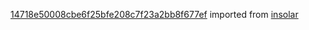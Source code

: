 [14718e50008cbe6f25bfe208c7f23a2bb8f677ef](https://github.com/insolar/insolar/commit/14718e50008cbe6f25bfe208c7f23a2bb8f677ef) imported from [insolar](https://github.com/insolar/insolar)

